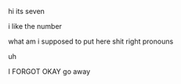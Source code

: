hi its seven

 i like the number

what am i supposed to put here
 shit right pronouns

uh


I FORGOT OKAY
go away

<!---
sevenssevens/sevenssevens is a ✨ special ✨ repository because its `README.md` (this file) appears on your GitHub profile.
You can click the Preview link to take a look at your changes.
--->
